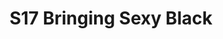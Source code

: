 ---
title: S17 Bringing Sexy Black
permalink: "/teams/s17-black"
members: []
teamid: 6688
name: S17 Bringing Sexy Black
division: ''
---